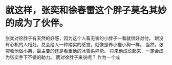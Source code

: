 # 就这样，张奕和徐春雷这个胖子莫名其妙的成为了伙伴。
张奕对徐胖子有天然的好感，因为这个人畜无害的小胖子一看就很好对付。
跟没有心机的人相处，总会给人一种踏实的感觉，就像是养小猫小狗一样。
当然，张奕收他做小弟，最主要的还是看重他的冰雪系异能。
将来他成长起来，一定会成为张奕手下不错的助力。
而对徐胖子来说呢？
作为一个成

